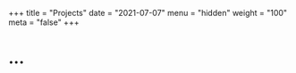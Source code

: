 +++
title = "Projects"
date = "2021-07-07"
menu = "hidden"
weight = "100"
meta = "false"
+++

# ...
